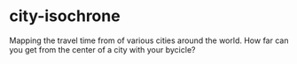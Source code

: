 # city-isochrone
Mapping the travel time from of various cities around the world. How far can you get from the center of a city with your bycicle?
